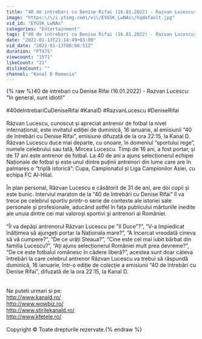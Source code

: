 ```yaml
---
title: "40 de intrebari cu Denise Rifai (16.01.2022) - Razvan Lucescu: \"In general, sunt idioti!\""
image: "https:\/\/i.ytimg.com\/vi\/EYGSK_LwNAs\/hqdefault.jpg"
vid_id: "EYGSK_LwNAs"
categories: "Entertainment"
tags: ["40 de intrebari cu Denise Rifai (16.01.2022) - Razvan Lucescu: In general","sunt idioti!","razvan lucescu"]
date: "2022-01-13T21:14:49+03:00"
vid_date: "2022-01-13T08:00:51Z"
duration: "PT47S"
viewcount: "1571"
likeCount: "21"
dislikeCount: ""
channel: "Kanal D Romania"
---
```

{% raw %}40 de intrebari cu Denise Rifai (16.01.2022) - Razvan Lucescu: &quot;In general, sunt idioti!&quot;<br /><br />#40deIntrebariCuDeniseRifai  #KanalD  #RazvanLucescu  #DeniseRifai<br /><br />Răzvan Lucescu, cunoscut și apreciat antrenor de fotbal la nivel internațional, este invitatul ediției de duminică, 16 ianuarie, al emisiunii “40 de întrebări cu Denise Rifai”, emisiune difuzată de la ora 22:15, la Kanal D. Răzvan Lucescu duce mai departe, cu onoare, în domeniul “sportului rege”, numele celebrului sau tată, Mircea Lucescu. Timp de 16 ani, a fost portar, și de 17 ani este antrenor de fotbal. La 40 de ani a ajuns selecționerul echipei Naționale de fotbal și este unul dintre puținii antrenori din lume care are în palmares o “triplă istorică”: Cupa, Campionatul și Liga Campionilor Asiei, cu echipa FC Al-Hilal. <br /><br />În plan personal, Răzvan Lucescu e căsătorit de 31 de ani, are doi copii și este bunic. Interviul maraton de la “40 de întrebări cu Denise Rifai” îl va trece pe celebrul sportiv printr-o serie de contexte ale istoriei sale personale și profesionale, aducând astfel în fața publicului mărturiile inedite ale unuia dintre cei mai valoroși sportivi și antrenori ai României.<br /><br />“Îl va depăși antrenorul Răzvan Lucescu pe &quot;Il Duce&quot;?”, “V-a împiedicat înălțimea să ajungeți portar la Naționala mare?”, “A încercat vreodată cineva să vă cumpere?”, “De ce urâți Steaua?”, “Cine este cel mai iubit bărbat din familia Lucescu?”, “Ați ajuns selecționerul României mult prea devreme?”, “De ce este fotbalul românesc în cădere liberă?”, acestea sunt doar câteva întrebări la care celebrul antrenor Răzvan Lucescu va trebui să răspundă duminică, 16 ianuarie, într-o ediție de colecție a emisiunii “40 de întrebări cu Denise Rifai”, difuzată de la ora 22:15, la Kanal D.<br /><br /><br />Ne puteti urmari si pe:<br /><a rel="nofollow" target="blank" href="http://www.kanald.ro/">http://www.kanald.ro/</a><br /><a rel="nofollow" target="blank" href="http://www.wowbiz.ro/">http://www.wowbiz.ro/</a><br /><a rel="nofollow" target="blank" href="http://www.stirilekanald.ro/">http://www.stirilekanald.ro/</a><br /><a rel="nofollow" target="blank" href="http://www.kfetele.ro/">http://www.kfetele.ro/</a><br /><br />Copyright ©  Toate drepturile rezervate.{% endraw %}
